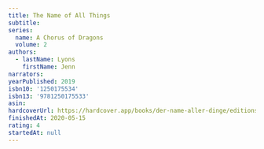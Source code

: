 ```yaml
---
title: The Name of All Things
subtitle:
series:
  name: A Chorus of Dragons
  volume: 2
authors:
  - lastName: Lyons
    firstName: Jenn
narrators:
yearPublished: 2019
isbn10: '1250175534'
isbn13: '9781250175533'
asin:
hardcoverUrl: https://hardcover.app/books/der-name-aller-dinge/editions/30382964
finishedAt: 2020-05-15
rating: 4
startedAt: null
---
```

